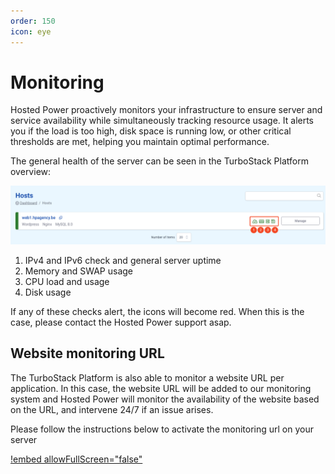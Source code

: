 ```yaml
---
order: 150
icon: eye
---
```

# Monitoring

Hosted Power proactively monitors your infrastructure to ensure server and service availability while simultaneously tracking resource usage. It alerts you if the load is too high, disk space is running low, or other critical thresholds are met, helping you maintain optimal performance.

The general health of the server can be seen in the TurboStack Platform overview:

![TurboStack Platform](../img/feature/mon/TS_GUI_mon_1.png "TurboStack Platform")

1. IPv4 and IPv6 check and general server uptime
2. Memory and SWAP usage
3. CPU load and usage
4. Disk usage

If any of these checks alert, the icons will become red. When this is the case, please contact the Hosted Power support asap.


## Website monitoring URL

The TurboStack Platform is also able to monitor a website URL per application. In this case, the website URL will be added to our monitoring system
and Hosted Power will monitor the availability of the website based on the URL, and intervene 24/7 if an issue arises.

Please follow the instructions below to activate the monitoring url on your server

[!embed allowFullScreen="false"](https://player.vimeo.com/video/1056707252?title=0&amp;byline=0&amp;portrait=0&amp;badge=0&amp;autopause=0&amp;player_id=0&amp;app_id=58479)

